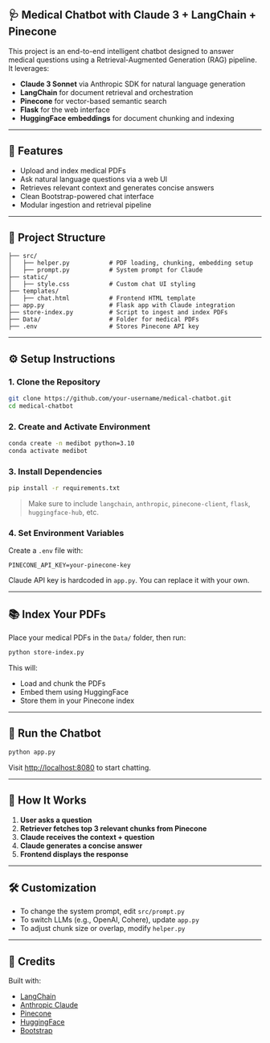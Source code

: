

## 🩺 Medical Chatbot with Claude 3 + LangChain + Pinecone

This project is an end-to-end intelligent chatbot designed to answer medical questions using a Retrieval-Augmented Generation (RAG) pipeline. It leverages:

- **Claude 3 Sonnet** via Anthropic SDK for natural language generation
- **LangChain** for document retrieval and orchestration
- **Pinecone** for vector-based semantic search
- **Flask** for the web interface
- **HuggingFace embeddings** for document chunking and indexing

---

## 🚀 Features

- Upload and index medical PDFs
- Ask natural language questions via a web UI
- Retrieves relevant context and generates concise answers
- Clean Bootstrap-powered chat interface
- Modular ingestion and retrieval pipeline

---

## 🧱 Project Structure

```
├── src/
│   ├── helper.py           # PDF loading, chunking, embedding setup
│   ├── prompt.py           # System prompt for Claude
├── static/
│   ├── style.css           # Custom chat UI styling
├── templates/
│   ├── chat.html           # Frontend HTML template
├── app.py                  # Flask app with Claude integration
├── store-index.py          # Script to ingest and index PDFs
├── Data/                   # Folder for medical PDFs
├── .env                    # Stores Pinecone API key
```

---

## ⚙️ Setup Instructions

### 1. Clone the Repository

```bash
git clone https://github.com/your-username/medical-chatbot.git
cd medical-chatbot
```

### 2. Create and Activate Environment

```bash
conda create -n medibot python=3.10
conda activate medibot
```

### 3. Install Dependencies

```bash
pip install -r requirements.txt
```

> Make sure to include `langchain`, `anthropic`, `pinecone-client`, `flask`, `huggingface-hub`, etc.

### 4. Set Environment Variables

Create a `.env` file with:

```
PINECONE_API_KEY=your-pinecone-key
```

Claude API key is hardcoded in `app.py`. You can replace it with your own.

---

## 📚 Index Your PDFs

Place your medical PDFs in the `Data/` folder, then run:

```bash
python store-index.py
```

This will:
- Load and chunk the PDFs
- Embed them using HuggingFace
- Store them in your Pinecone index

---

## 💬 Run the Chatbot

```bash
python app.py
```

Visit [http://localhost:8080](http://localhost:8080) to start chatting.

---

## 🧠 How It Works

1. **User asks a question**
2. **Retriever fetches top 3 relevant chunks from Pinecone**
3. **Claude receives the context + question**
4. **Claude generates a concise answer**
5. **Frontend displays the response**

---

## 🛠️ Customization

- To change the system prompt, edit `src/prompt.py`
- To switch LLMs (e.g., OpenAI, Cohere), update `app.py`
- To adjust chunk size or overlap, modify `helper.py`

---

## 📌 Credits

Built with:
- [LangChain](https://www.langchain.com/)
- [Anthropic Claude](https://www.anthropic.com/)
- [Pinecone](https://www.pinecone.io/)
- [HuggingFace](https://huggingface.co/)
- [Bootstrap](https://getbootstrap.com/)
